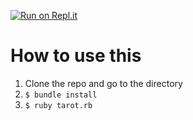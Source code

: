 [![Run on Repl.it](https://repl.it/badge/github/nickisnoble/tarot)](https://repl.it/github/nickisnoble/tarot)

# How to use this

1. Clone the repo and go to the directory
2. `$ bundle install` 
3. `$ ruby tarot.rb`

